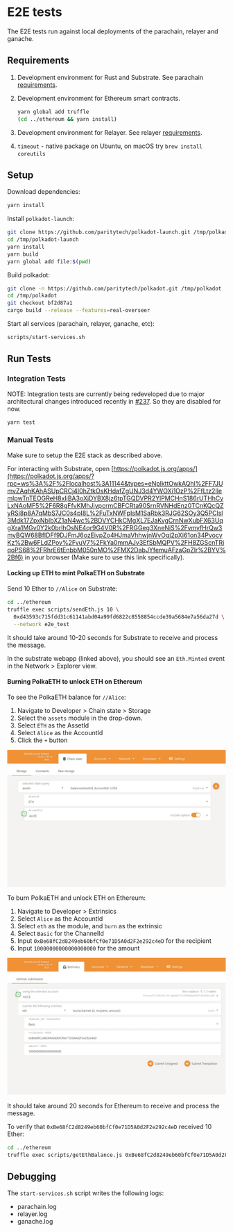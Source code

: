 # E2E tests

The E2E tests run against local deployments of the parachain, relayer and ganache.

## Requirements

1. Development environment for Rust and Substrate. See parachain [requirements](../parachain/README.md#requirements).
2. Development environment for Ethereum smart contracts.

   ```bash
   yarn global add truffle
   (cd ../ethereum && yarn install)
    ```
3. Development environment for Relayer. See relayer [requirements](../relayer/README.md#requirements).
4. `timeout` - native package on Ubuntu, on macOS try ```brew install coreutils```

## Setup

Download dependencies:

```bash
yarn install
```

Install `polkadot-launch`:

```bash
git clone https://github.com/paritytech/polkadot-launch.git /tmp/polkadot-launch
cd /tmp/polkadot-launch
yarn install
yarn build
yarn global add file:$(pwd)
```

Build polkadot:

```bash
git clone -n https://github.com/paritytech/polkadot.git /tmp/polkadot
cd /tmp/polkadot
git checkout bf2d87a1
cargo build --release --features=real-overseer
```

Start all services (parachain, relayer, ganache, etc):

```bash
scripts/start-services.sh
```

## Run Tests

### Integration Tests

NOTE: Integration tests are currently being redeveloped due to major architectural changes introduced recently in [#237](https://github.com/Snowfork/polkadot-ethereum/pull/237). So they are disabled for now.

```bash
yarn test
```

### Manual Tests

Make sure to setup the E2E stack as described above.

For interacting with Substrate, open [https://polkadot.js.org/apps/](https://polkadot.js.org/apps/?rpc=ws%3A%2F%2Flocalhost%3A11144&types=eNplkttOwkAQhl%2FF7JUmvZAqhKAhASUpCRCj4I0hZtkOsKHdafZgUNJ3d4YWOXi1OzP%2FfLtz2IlemlpwTnTEOGReH8xIjBA3oXjDYBX8jz6tpTGQDVPR2YlPMCHnS186rUTHhCyLxNAoMF5%2F6R8gFfvKMhJjypcrmCBFCRta90SrnRVNHdEnz0TCnKQcQZyRSi8p8A7qMbS7JC0s4pI8L%2FuTxNWFpIsM1SaRbk3RJG62SOy3Q5PClsl3Mdk17ZpxNbIbXZ1aN4wc%2BDVYCHkCMgXL7EJaKvgCrnNwXubFX63UqgXra1MGv0Y2k0brlhOsNE4qr9G4V0R%2FRGGeg3XneNiS%2FvmyfHrQw3myBQW68BfIDFf9DJFmJ6ozEivpZo4HJmaVhhwjnWvOqj2pXi61on34PvocyKz%2Bw6FLdZPov%2FvuV7%2FkYa0mmAJv3EfSbMQPV%2FH8ZGScnTRiqoPS68%2FRhrE6tEnbbM050nMO%2FMX2DabJYfemuAFzaGpZlr%2BYV%2Bf6) in your browser (Make sure to use this link specifically).

#### Locking up ETH to mint PolkaETH on Substrate

Send 10 Ether to `//Alice` on Substrate:

```bash
cd ../ethereum
truffle exec scripts/sendEth.js 10 \
  0xd43593c715fdd31c61141abd04a99fd6822c8558854ccde39a5684e7a56da27d \
  --network e2e_test
```

It should take around 10-20 seconds for Substrate to receive and process the message.

In the substrate webapp (linked above), you should see an `Eth.Minted` event in the Network > Explorer view.

#### Burning PolkaETH to unlock ETH on Ethereum

To see the PolkaETH  balance for `//Alice`:

1. Navigate to Developer > Chain state > Storage
2. Select the `assets` module in the drop-down.
3. Select `ETH` as the AssetId
4. Select `Alice` as the AccountId
5. Click the `+` button

![Viewing the account balance for Alice](docs/query-balance.jpeg)

To burn PolkaETH and unlock ETH on Ethereum:

1. Navigate to Developer > Extrinsics
2. Select `Alice` as the AccountId
3. Select `eth` as the module, and `burn` as the extrinsic
4. Select `Basic` for the ChannelId
5. Input `0xBe68fC2d8249eb60bfCf0e71D5A0d2F2e292c4eD` for the recipient
6. Input `10000000000000000000` for the amount

![Viewing the account balance for Alice](docs/burn-polkaeth.jpeg)

It should take around 20 seconds for Ethereum to receive and process the message.

To verify that `0xBe68fC2d8249eb60bfCf0e71D5A0d2F2e292c4eD` received 10 Ether:

```bash
cd ../ethereum
truffle exec scripts/getEthBalance.js 0xBe68fC2d8249eb60bfCf0e71D5A0d2F2e292c4eD --network e2e_test
```

## Debugging

The `start-services.sh` script writes the following logs:

* parachain.log
* relayer.log
* ganache.log
